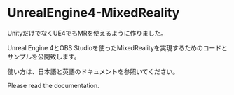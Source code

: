 # UnrealEngine4-MixedReality

UnityだけでなくUE4でもMRを使えるように作りました。

Unreal Engine 4とOBS Studioを使ったMixedRealityを実現するためのコードとサンプルを公開致します。  

使い方は、日本語と英語のドキュメントを参照いてください。

Please read the documentation.
